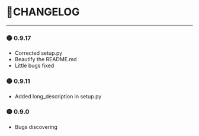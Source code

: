 # 🦜CHANGELOG

---

### 🟡 0.9.17

* Corrected setup.py
* Beautify the README.md
* Little bugs fixed

### 🟡 0.9.11

* Added long_description in setup.py

### 🟡 0.9.0

* Bugs discovering